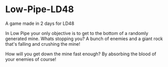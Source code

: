 # Low-Pipe-LD48
A game made in 2 days for LD48

In Low Pipe your only objective is to get to the bottom of a randomly generated mine.
Whats stopping you? A bunch of enemies and a giant rock that's falling and crushing the mine! 

How will you get down the mine fast enough? By absorbing the blood of your enemies of course!
